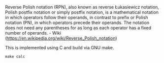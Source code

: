 Reverse Polish notation (RPN), also known as reverse Łukasiewicz notation, Polish postfix notation or simply postfix notation, is a mathematical notation in which operators follow their operands, in contrast to prefix or Polish notation (PN), in which operators precede their operands. The notation does not need any parentheses for as long as each operator has a fixed number of operands. - Wiki (https://en.wikipedia.org/wiki/Reverse_Polish_notation)

This is implemented using C and build via GNU make. 

```
make calc
```